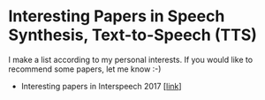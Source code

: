 # Interesting Papers in Speech Synthesis, Text-to-Speech (TTS)

I make a list according to my personal interests.
If you would like to recommend some papers, let me know :-)

* Interesting papers in Interspeech 2017 [[link](./paper-list-interspeech2017.md)]
